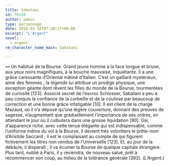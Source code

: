 ```yaml
---
title: Sabatani
id: 76120
author: admin
type: personnage
date: 2010-03-16T07:28:27+00:00
excerpt: "L'Argent"
novel:
  - argent
rm_character_name_main: Sabatani

---
```

**—** Un habitué de la Bourse. Grand jeune homme à la face longue et brune, aux yeux noirs magnifiques, à la bouche mauvaise, inquiétante. Il a une grâce caressante d&rsquo;Oriental mâtiné d&rsquo;Italien. C&rsquo;est un gaillard mystérieux, aimé des femmes ; la légende lui attribue un prodige physique, une exception géante dont rêvent les filles du monde de la Bourse, tourmentées de curiosité [123]. Associé secret de l&rsquo;escroc Schlosser, Sabatani a peu à peu conquis la confiance de la corbeille et de la coulisse par beaucoup de correction et une bonne grâce infatigable [10]. Il est client de la charge Mazaud, où il n&rsquo;a déposé qu&rsquo;une légère couverture, donnant des preuves de sagesse, n&rsquo;augmentant que graduellement l&rsquo;importance de ses ordres, en attendant le jour où il culbutera dans une grosse liquidation [90]. Gai, d&rsquo;apparence riche, avec cette tenue élégante qui est indispensable, comme l&rsquo;uniforme même du vol à la Bourse, il devient très volontiers le prête-nom d&rsquo;Aristide Saccard ; il est le complaisant au compte de qui figurent fictivement les titres non vendus de l&rsquo;Universelle [123]. Et, au jour de la débâcle, il disparaît ; il va écumer la Bourse de quelque capitale étrangère. Plus tard, oublié à Paris, il y reviendra, de nouveau salué, prêt à recommencer son coup, au milieu de la tolérance générale [393]. _(L&rsquo;Argent.)_